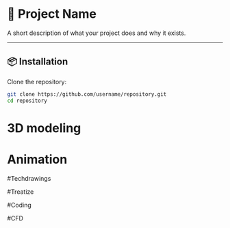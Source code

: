 # 🚀 Project Name

A short description of what your project does and why it exists.

---

## 📦 Installation

Clone the repository:

```bash
git clone https://github.com/username/repository.git
cd repository

```

# 3D modeling

# Animation

#Techdrawings

#Treatize

#Coding

#CFD
